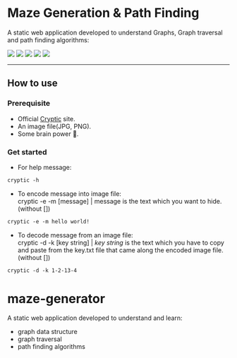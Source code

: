 # Maze Generation & Path Finding

A static web application developed to understand Graphs, Graph traversal and path finding algorithms:

<span>
<img src='https://img.shields.io/badge/-HTML-orange' />
<img src='https://img.shields.io/badge/-CSS-blue' />
<img src='https://img.shields.io/badge/-JavaScript-yellow' />
<img src='https://img.shields.io/badge/-HTML5 Canvas-green' />
<img src='https://img.shields.io/badge/-Image Manupilation-red' />
</span>
<hr>

## How to use

### Prerequisite
- Official [Cryptic](https://0-harshit-0.github.io/Steganography/) site.
- An image file(JPG, PNG).
- Some brain power	:brain:.

### Get started

- For help message:
```HTML
cryptic -h
```
- To encode message into image file:<br>
cryptic -e -m [message] | message is the text which you want to hide.(without [])
```HTML
cryptic -e -m hello world!
```
- To decode message from an image file:<br>
cryptic -d -k [key string] |  _key string_ is the text which you have to copy and paste from the key.txt file that came along the encoded image file.(without [])
```HTML
cryptic -d -k 1-2-13-4
```

# maze-generator

A static web application developed to understand and learn:
<ul>
<li>graph data structure</li>
<li>graph traversal</li>
<li>path finding algorithms</li>
</ul>

